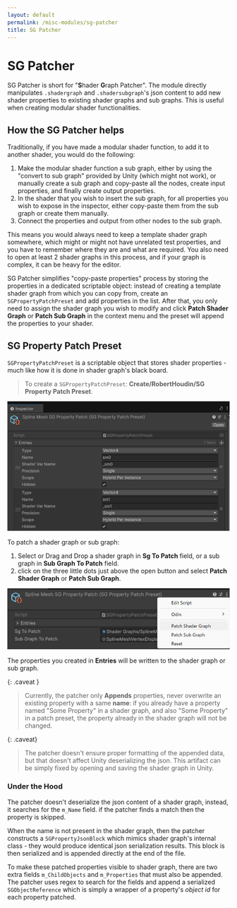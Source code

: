 ```yaml
---
layout: default
permalink: /misc-modules/sg-patcher
title: SG Patcher
---
```

# SG Patcher

SG Patcher is short for "**S**hader **G**raph Patcher".  The module directly manipulates `.shadergraph` and `.shadersubgraph`'s json content to add new shader properties to existing shader graphs and sub graphs. This is useful when creating modular shader functionalities.

## How the SG Patcher helps

Traditionally, if you have made a modular shader function, to add it to another shader, you would do the following:

1. Make the modular shader function a sub graph, either by using the "convert to sub graph" provided by Unity (which might not work), or manually create a sub graph and copy-paste all the nodes, create input properties, and finally create output properties.
2. In the shader that you wish to insert the sub graph, for all properties you wish to expose in the inspector, either copy-paste them from the sub graph or create them manually.
3. Connect the properties and output from other nodes to the sub graph.

This means you would always need to keep a template shader graph somewhere, which might or might not have unrelated test properties, and you have to remember where they are and what are required. You also need to open at least 2 shader graphs in this process, and if your graph is complex, it can be heavy for the editor.

SG Patcher simplifies "copy-paste properties" process by storing the properties in a dedicated scriptable object: instead of creating a template shader graph from which you can copy from, create an `SGPropertyPatchPreset` and add properties in the list. After that, you only need to assign the shader graph you wish to modify and click **Patch Shader Graph** or **Patch Sub Graph** in the context menu and the preset will append the properties to your shader.

## SG Property Patch Preset

`SGPropertyPatchPreset` is a scriptable object that stores shader properties - much like how it is done in shader graph's black board. 

> To create a `SGPropertyPatchPreset`: **Create/RobertHoudin/SG Property Patch Preset**.

![alt text{caption=SG Property Patch Preset in Inspector}](doc-res/misc-modules/SGPropertyPatchPreset-Inspector.png)

To patch a shader graph or sub graph:

1. Select or Drag and Drop a shader graph in **Sg To Patch** field, or a sub graph in **Sub Graph To Patch** field.
2. click on the three little dots just above the open button and select **Patch Shader Graph** or **Patch Sub Graph**.

![alt text{caption: Patching a shader graph}](doc-res/misc-modules/SGPropertyPatchPreset-Patching.png)

The properties you created in **Entries** will be written to the shader graph or sub graph.

{: .caveat }
> Currently, the patcher only **Appends** properties, never overwrite an existing property with a same **name**: if you already have a property named "Some Property" in a shader graph, and also "Some Property" in a patch preset, the property already in the shader graph will not be changed.

{: .caveat}
> The patcher doesn't ensure proper formatting of the appended data, but that doesn't affect Unity deserializing the json. This artifact can be simply fixed by opening and saving the shader graph in Unity. 


### Under the Hood

The patcher doesn't deserialize the json content of a shader graph, instead, it searches for the `m_Name` field. if the patcher finds a match then the property is skipped. 

When the name is not present in the shader graph, then the patcher constructs a `SGPropertyJsonBlock` which mimics shader graph's internal class - they would produce identical json serialization results. This block is then serialized and is appended directly at the end of the file. 

To make these patched properties visible to shader graph, there are two extra fields `m_ChildObjects` and `m_Properties` that must also be appended. The patcher uses regex to search for the fields and append a serialized `SGObjectReference` which is simply a wrapper of a property's *object id* for each property patched.